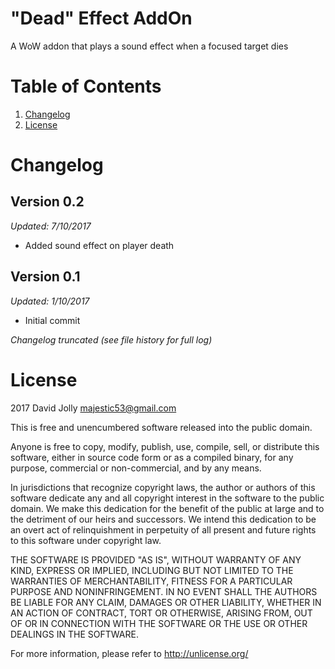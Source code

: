 "Dead" Effect AddOn
===================

A WoW addon that plays a sound effect when a focused target dies

Table of Contents
=================

1. [Changelog](https://github.com/majestic53/deadaddon#changelog)
2. [License](https://github.com/majestic53/deadaddon#license)

Changelog
=========

Version 0.2
-----------
*Updated: 7/10/2017*

* Added sound effect on player death

Version 0.1
-----------
*Updated: 1/10/2017*

* Initial commit

*Changelog truncated (see file history for full log)*

License
=======

2017 David Jolly <majestic53@gmail.com>

This is free and unencumbered software released into the public domain.

Anyone is free to copy, modify, publish, use, compile, sell, or
distribute this software, either in source code form or as a compiled
binary, for any purpose, commercial or non-commercial, and by any
means.

In jurisdictions that recognize copyright laws, the author or authors
of this software dedicate any and all copyright interest in the
software to the public domain. We make this dedication for the benefit
of the public at large and to the detriment of our heirs and
successors. We intend this dedication to be an overt act of
relinquishment in perpetuity of all present and future rights to this
software under copyright law.

THE SOFTWARE IS PROVIDED "AS IS", WITHOUT WARRANTY OF ANY KIND,
EXPRESS OR IMPLIED, INCLUDING BUT NOT LIMITED TO THE WARRANTIES OF
MERCHANTABILITY, FITNESS FOR A PARTICULAR PURPOSE AND NONINFRINGEMENT.
IN NO EVENT SHALL THE AUTHORS BE LIABLE FOR ANY CLAIM, DAMAGES OR
OTHER LIABILITY, WHETHER IN AN ACTION OF CONTRACT, TORT OR OTHERWISE,
ARISING FROM, OUT OF OR IN CONNECTION WITH THE SOFTWARE OR THE USE OR
OTHER DEALINGS IN THE SOFTWARE.

For more information, please refer to <http://unlicense.org/>
